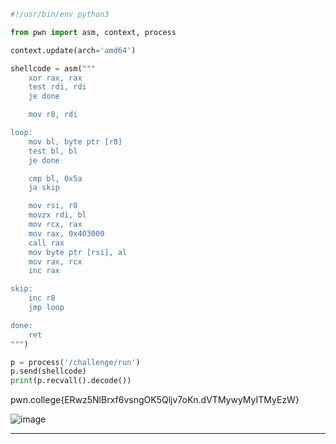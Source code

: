 ```py
#!/usr/bin/env python3

from pwn import asm, context, process

context.update(arch='amd64')

shellcode = asm("""
    xor rax, rax
    test rdi, rdi
    je done

    mov r8, rdi

loop:
    mov bl, byte ptr [r8]
    test bl, bl
    je done

    cmp bl, 0x5a
    ja skip

    mov rsi, r8
    movzx rdi, bl
    mov rcx, rax
    mov rax, 0x403000
    call rax
    mov byte ptr [rsi], al
    mov rax, rcx
    inc rax

skip:
    inc r8
    jmp loop

done:
    ret
""")

p = process('/challenge/run')
p.send(shellcode)
print(p.recvall().decode())
```

pwn.college{ERwz5NlBrxf6vsngOK5Qljv7oKn.dVTMywyMyITMyEzW}

![image](https://github.com/user-attachments/assets/8788517c-20b9-4e04-98d7-fc3cfcfacac6)

-----

